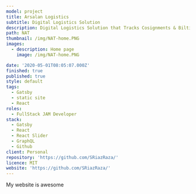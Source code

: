 ```yaml
---
model: project
title: Arsalan Logistics
subtitle: Digital Logistics Solution 
description: Digital Logistics Solution that Tracks Cosignments & Bilties from Origin to Destination
path: NAT
thumbnail: /img/NAT-home.PNG
images:
  - description: Home page
    image: /img/NAT-home.PNG

date: '2020-05-01T08:05:07.000Z'
finished: true
published: true
style: default
tags:
  - Gatsby
  - static site
  - React
roles:
  - FullStack JAM Developer
stack:
  - Gatsby
  - React
  - React Slider
  - GraphQL
  - Github
client: Personal
repository: 'https://github.com/SRiazRaza/'
licence: MIT
website: 'https://github.com/SRiazRaza/'
---
```

My website is awesome
